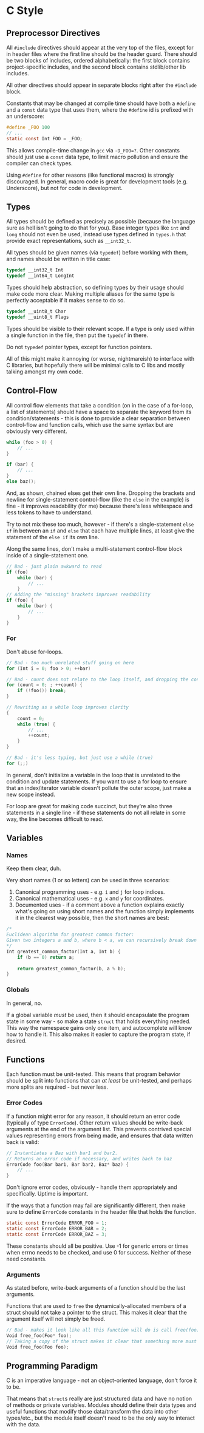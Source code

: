 # C Style

## Preprocessor Directives

All `#include` directives should appear at the very top of the files, except for in header files where the first line should be the header guard. There should be two blocks of includes, ordered alphabetically: the first block contains project-specific includes, and the second block contains stdlib/other lib includes.

All other directives should appear in separate blocks right after the `#include` block.

Constants that may be changed at compile time should have both a `#define` and a `const` data type that uses them, where the `#define` id is prefixed with an underscore:

```C
#define _FOO 100
// ...
static const Int FOO = _FOO;
```

This allows compile-time change in `gcc` via `-D_FOO=?`. Other constants should just use a `const` data type, to limit macro pollution and ensure the compiler can check types.

Using `#define` for other reasons (like functional macros) is strongly discouraged. In general, macro code is great for development tools (e.g. Underscore), but not for code in development.

## Types

All types should be defined as precisely as possible (because the language sure as hell isn't going to do that for you). Base integer types like `int` and `long` should not even be used, instead use types defined in `types.h` that provide exact representations, such as `__int32_t`.

All types should be given names (via `typedef`) before working with them, and names should be written in title case:

```C
typedef __int32_t Int
typedef __int64_t LongInt
```

Types should help abstraction, so defining types by their usage should make code more clear. Making multiple aliases for the same type is perfectly acceptable if it makes sense to do so.

```C
typedef __uint8_t Char
typedef __uint8_t Flags
```

Types should be visible to their relevant scope. If a type is only used within a single function in the file, then put the `typedef` in there.

Do not `typedef` pointer types, except for function pointers.

All of this might make it annoying (or worse, nightmareish) to interface with C libraries, but hopefully there will be minimal calls to C libs and mostly talking amongst my own code.

## Control-Flow

All control flow elements that take a condition (on in the case of a for-loop, a list of statements) should have a space to separate the keyword from its condition/statements - this is done to provide a clear separation between control-flow and function calls, which use the same syntax but are obviously very different.

```C
while (foo > 0) {
	// ...
}
```
```C
if (bar) {
	// ...
}
else baz();
```

And, as shown, chained elses get their own line. Dropping the brackets and newline for single-statement control-flow (like the `else` in the example) is fine - it improves readability (for me) because there's less whitespace and less tokens to have to understand.

Try to not mix these too much, however - if there's a single-statement `else if` in between an `if` and `else` that each have multiple lines, at least give the statement of the `else if` its own line.

Along the same lines, don't make a multi-statement control-flow block inside of a single-statement one.

```C
// Bad - just plain awkward to read
if (foo)
	while (bar) {
		// ...
	}
// Adding the "missing" brackets improves readability
if (foo) {
	while (bar) {
		// ...
	}
}
```

### For

Don't abuse for-loops.

```C
// Bad - too much unrelated stuff going on here
for (Int i = 0; foo > 0; ++bar)
```

```C
// Bad - count does not relate to the loop itself, and dropping the condition creates a subtle infinite loop
for (count = 0; ; ++count) {
	if (!foo()) break;
}

// Rewriting as a while loop improves clarity
{
	count = 0;
	while (true) {
		// ...
		++count;
	}
}
```

```C
// Bad - it's less typing, but just use a while (true)
for (;;)
```

In general, don't initialize a variable in the loop that is unrelated to the condition and update statements. If you want to use a for loop to ensure that an index/iterator variable doesn't pollute the outer scope, just make a new scope instead.

For loop are great for making code succinct, but they're also three statements in a single line - if these statements do not all relate in some way, the line becomes difficult to read.

## Variables

### Names

Keep them clear, duh.

Very short names (1 or so letters) can be used in three scenarios:

1. Canonical programming uses - e.g. `i` and `j` for loop indices.
2. Canonical mathematical uses - e.g. `x` and `y` for coordinates.
3. Documented uses - if a comment above a function explains exactly what's going on using short names and the function simply implements it in the clearest way possible, then the short names are best:

```C
/*
Euclidean algorithm for greatest common factor:
Given two integers a and b, where b < a, we can recursively break down a and b into (a = b, b = a % b) until b is 0, in which case the answer is stored in a.
*/
Int greatest_common_factor(Int a, Int b) {
	if (b == 0) return a;
	
	return greatest_common_factor(b, a % b);
}
```

### Globals

In general, no.

If a global variable _must_ be used, then it should encapsulate the program state in some way - so make a state `struct` that holds everything needed. This way the namespace gains only one item, and autocomplete will know how to handle it. This also makes it easier to capture the program state, if desired.

## Functions

Each function must be unit-tested. This means that program behavior should be split into functions that can _at least_ be unit-tested, and perhaps more splits are required - but never less.

### Error Codes

If a function might error for any reason, it should return an error code (typically of type `ErrorCode`). Other return values should be write-back arguments at the end of the argument list. This prevents contrived special values representing errors from being made, and ensures that data written back is valid:

```C
// Instantiates a Baz with bar1 and bar2.
// Returns an error code if necessary, and writes back to baz
ErrorCode foo(Bar bar1, Bar bar2, Baz* baz) {
	// ...
}
```

Don't ignore error codes, obviously - handle them appropriately and specifically. Uptime is important.

If the ways that a function may fail are significantly different, then make sure to define `ErrorCode` constants in the header file that holds the function.

```C
static const ErrorCode ERROR_FOO = 1;
static const ErrorCode ERROR_BAR = 2;
static const ErrorCode ERROR_BAZ = 3;
```

These constants should all be positive. Use -1 for generic errors or times when errno needs to be checked, and use 0 for success. Neither of these need constants.

### Arguments

As stated before, write-back arguments of a function should be the last arguments.

Functions that are used to `free` the dynamically-allocated members of a struct should not take a pointer to the struct. This makes it clear that the argument itself will not simply be freed.

```C
// Bad - makes it look like all this function will do is call free(foo)
Void free_foo(Foo* foo);
// Taking a copy of the struct makes it clear that something more must be going on
Void free_foo(Foo foo);
```

## Programming Paradigm

C is an imperative language - not an object-oriented language, don't force it to be.

That means that `struct`s really are just structured data and have no notion of methods or private variables. Modules should define their data types and useful functions that modify those data/transform the data into other types/etc., but the module itself doesn't need to be the only way to interact with the data.